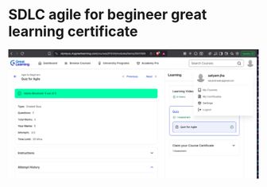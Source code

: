 # SDLC agile for begineer great learning certificate
![certificate](https://github.com/satyamjhadev/4808377_satyam_kumar_jha/blob/main/SDLC/agile%20for%20begineer%20greatlearning%20certificate.png)
